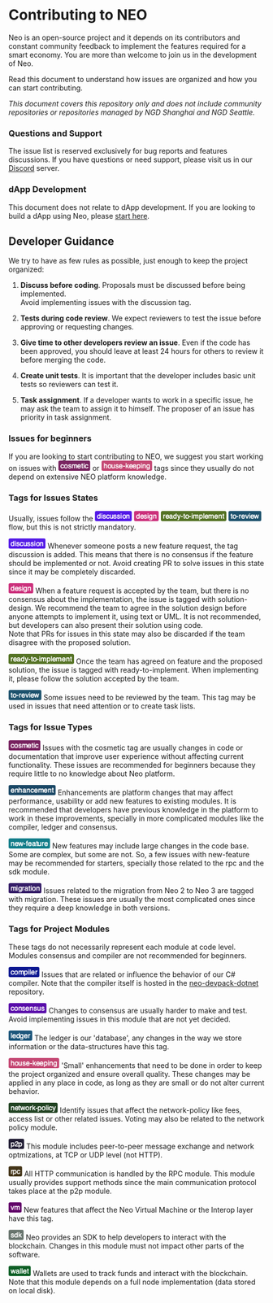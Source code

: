 
# Contributing to NEO
Neo is an open-source project and it depends on its contributors and constant community feedback to implement the features required for a smart economy. You are more than welcome to join us in the development of Neo.  

Read this document to understand how issues are organized and how you can start contributing.

*This document covers this repository only and does not include community repositories or repositories managed by NGD Shanghai and NGD Seattle.*

### Questions and Support
The issue list is reserved exclusively for bug reports and features discussions. If you have questions or need support, please visit us in our [Discord](https://discord.io/neo) server.  

### dApp Development
This document does not relate to dApp development. If you are looking to build a dApp using Neo, please [start here](https://neo.org/dev).

## Developer Guidance
We try to have as few rules as possible,  just enough to keep the project organized:


1.  **Discuss before coding**. Proposals must be discussed before being implemented.  
Avoid implementing issues with the discussion tag.
2. **Tests during code review**. We expect reviewers to test the issue before approving or requesting changes.

3. **Give time to other developers review an issue**. Even if the code has been approved, you should leave at least 24 hours for others to review it before merging the code.

4. **Create unit tests**. It is important that the developer includes basic unit tests so reviewers can test it.

5. **Task assignment**. If a developer wants to work in a specific issue, he may ask the team to assign it to himself. The proposer of an issue has priority in task assignment.


### Issues for beginners
If you are looking to start contributing to NEO, we suggest you start working on issues with ![](./.github/images/cosmetic.png) or ![](./.github/images/house-keeping.png) tags since they usually do not depend on extensive NEO platform knowledge. 

### Tags for Issues States
Usually, issues follow the ![](./.github/images/discussion.png) ![](./.github/images/solution-design.png) ![](./.github/images/ready-to-implement.png) ![](./.github/images/to-review.png)  flow, but this is not strictly mandatory.

![](./.github/images/discussion.png) Whenever someone posts a new feature request, the tag discussion is added. This means that there is no consensus if the feature should be implemented or not. Avoid creating PR to solve issues in this state since it may be completely discarded.

![](./.github/images/solution-design.png) When a feature request is accepted by the team, but there is no consensus about the implementation, the issue is tagged with solution-design. We recommend the team to agree in the solution design before anyone attempts to implement it, using text or UML. It is not recommended, but developers can also present their solution using code.  
Note that PRs for issues in this state may also be discarded if the team disagree with the proposed solution.

![](./.github/images/ready-to-implement.png) Once the team has agreed on feature and the proposed solution, the issue is tagged with ready-to-implement. When implementing it, please follow the solution accepted by the team.

![](./.github/images/to-review.png) Some issues need to be reviewed by the team. This tag may be used in issues that need attention or to create task lists.

### Tags for Issue Types

![](./.github/images/cosmetic.png) Issues with the cosmetic tag are usually changes in code or documentation that improve user experience without affecting current functionality. These issues are recommended for beginners because they require little to no knowledge about Neo platform.

![](./.github/images/enhancement.png) Enhancements are platform changes that may affect performance, usability or add new features to existing modules. It is recommended that developers have previous knowledge in the platform to work in these improvements, specially in more complicated modules like the compiler, ledger and consensus.

![](./.github/images/new-feature.png) New features may include large changes in the code base. Some are complex, but some are not. So, a few issues with new-feature may be recommended for starters, specially those related to the rpc and the sdk module.

![](./.github/images/migration.png) Issues related to the migration from Neo 2 to Neo 3 are tagged with migration. These issues are usually the most complicated ones since they require a deep knowledge in both versions.

### Tags for Project Modules 
These tags do not necessarily represent each module at code level. Modules consensus and compiler are not recommended for beginners.

![](./.github/images/compiler.png) Issues that are related or influence the behavior of our C# compiler. Note that the compiler itself is hosted in the [neo-devpack-dotnet](https://github.com/neo-project/neo-devpack-dotnet) repository.

![](./.github/images/consensus.png) Changes to consensus are usually harder to make and test. Avoid implementing issues in this module that are not yet decided.

![](./.github/images/ledger.png) The ledger is our 'database', any changes in the way we store information or the data-structures have this tag.

![](./.github/images/house-keeping.png) 'Small' enhancements that need to be done in order to keep the project organized and ensure overall quality. These changes may be applied in any place in code, as long as they are small or do not alter current behavior.

![](./.github/images/network-policy.png) Identify issues that affect the network-policy like fees, access list or other related issues. Voting may also be related to the network policy module.

![](./.github/images/p2p.png) This module includes peer-to-peer message exchange and network optmizations, at TCP or UDP level (not HTTP).

![](./.github/images/rpc.png) All HTTP communication is handled by the RPC module. This module usually provides support methods since the main communication protocol takes place at the p2p module.

![](./.github/images/vm.png) New features that affect the Neo Virtual Machine or the Interop layer have this tag.

![](./.github/images/sdk.png) Neo provides an SDK to help developers to interact with the blockchain. Changes in this module must not impact other parts of the software. 

![](./.github/images/wallet.png) Wallets are used to track funds and interact with the blockchain. Note that this module depends on a full node implementation (data stored on local disk).




